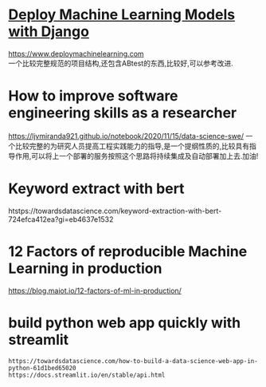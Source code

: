 # [Deploy Machine Learning Models with Django](https://www.deploymachinelearning.com)
https://www.deploymachinelearning.com     
一个比较完整规范的项目结构,还包含ABtest的东西,比较好,可以参考改进.


# How to improve software engineering skills as a researcher
https://ljvmiranda921.github.io/notebook/2020/11/15/data-science-swe/
一个比较完整的为研究人员提高工程实践能力的指导,是一个提纲性质的,比较具有指导作用,可以将上一个部署的服务按照这个思路将持续集成及自动部署加上去.加油!


# Keyword extract with bert
htstps://towardsdatascience.com/keyword-extraction-with-bert-724efca412ea?gi=eb4637e1532


# 12 Factors of reproducible Machine Learning in production
https://blog.maiot.io/12-factors-of-ml-in-production/


# build python web app quickly with streamlit
    https://towardsdatascience.com/how-to-build-a-data-science-web-app-in-python-61d1bed65020
    https://docs.streamlit.io/en/stable/api.html
